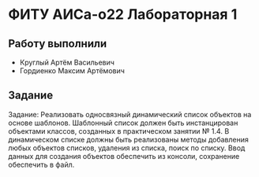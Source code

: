 # ФИТУ АИСа-о22 Лабораторная 1

## Работу выполнили
* Круглый Артём Васильевич
* Гордиенко Максим Артёмович

## Задание
Задание: Реализовать односвязный динамический список объектов на основе шаблонов. Шаблонный список должен быть инстанцирован объектами классов, созданных в практическом занятии № 1.4.
В динамическом списке должны быть реализованы методы добавления любых объектов списков, удаления из списка, поиск по списку.
Ввод данных для создания объектов обеспечить из консоли, сохранение обеспечить в файл.
